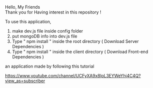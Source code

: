 Hello, My Friends  
Thank you for Having interest in this repository ! 

To use this application, 

1. make dev.js file inside config folder 
2. put mongoDB info into dev.js file 
3. Type  " npm install " inside the root directory  ( Download Server Dependencies ) 
4. Type " npm install " inside the client directory ( Download Front-end Dependencies )


an application made by following this tutorial  

https://www.youtube.com/channel/UCFyXA9x8lpL3EYWeYhj4C4Q?view_as=subscriber
